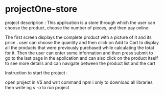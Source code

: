 # projectOne-store

project descriprion : This application is a store through which the user can choose the product, choose the number of pieces, and then pay online.

The first screen displays the complete product with a picture of it and its price .
user can choose the quantity and then click on Add to Cart to display all the products that were previously purchased while calculating the total for it.
Then the user can enter some information and then press submit to go to the last page in the application and can also click on the product itself to see more details and can navigate between the product list and the cart


Instruction to start the project : 

open project in VS and writ command npm i only to download all libraries 
then write ng s -o to run project